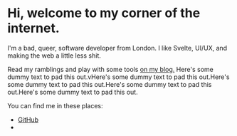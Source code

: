 # Hi, welcome to my corner of the internet.

I'm a bad, queer, software developer from London. I like Svelte, UI/UX, and making the web a little less shit.

Read my ramblings and play with some tools [on my blog.](./articles/)
Here's some dummy text to pad this out.vHere's some dummy text to pad this out.Here's some dummy text to pad this out.Here's some dummy text to pad this out.Here's some dummy text to pad this out.

You can find me in these places:
- [GitHub](https://github.com/EmeraldSnorlax)
- 